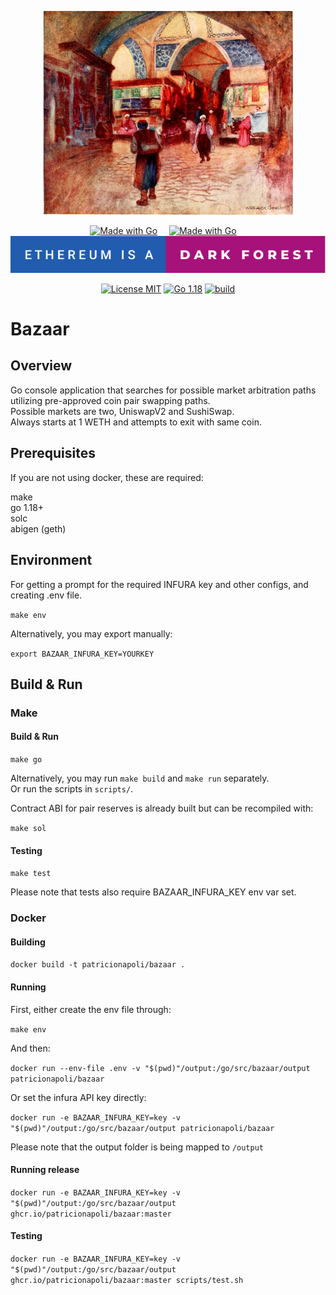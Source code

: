 
<p align="center">
    <img alt="Grand Bazaar" src="assets/bazaar.jpg" width="400px"/>
</p>

<div align="center">

  <a style="margin-right:15px" href="#"><img src="https://forthebadge.com/images/badges/made-with-go.svg" alt="Made with Go"/></a>
  <a style="margin-right:15px" href="#"><img src="https://forthebadge.com/images/badges/powered-by-black-magic.svg" alt="Made with Go"/></a>
  <a href="https://www.paradigm.xyz/2020/08/ethereum-is-a-dark-forest"><img src="assets/dark-forest.svg" alt="Ethereum is a dark forest"/></a>


  <a href="https://opensource.org/licenses/MIT"><img src="https://img.shields.io/badge/License-MIT-brightgreen.svg" alt="License MIT"/></a>
  <a href="https://opensource.org/licenses/MIT"><img src="https://img.shields.io/badge/go-1.18-blue.svg" alt="Go 1.18"/></a>
  <a href="https://github.com/PatricioNapoli/bazaar/actions/workflows/build.yml"><img src="https://github.com/PatricioNapoli/bazaar/actions/workflows/build.yml/badge.svg" alt="build"/></a>

</div>


# Bazaar

## Overview

Go console application that searches for possible market arbitration paths utilizing pre-approved coin pair swapping paths.  
Possible markets are two, UniswapV2 and SushiSwap.  
Always starts at 1 WETH and attempts to exit with same coin.

## Prerequisites

If you are not using docker, these are required:  

make  
go 1.18+  
solc  
abigen (geth)  

## Environment

For getting a prompt for the required INFURA key and other configs, and creating .env file.  

`make env`  

Alternatively, you may export manually:  

`export BAZAAR_INFURA_KEY=YOURKEY`

## Build & Run

### Make

#### Build & Run

`make go`  

Alternatively, you may run `make build` and `make run` separately.  
Or run the scripts in `scripts/`.  

Contract ABI for pair reserves is already built but can be recompiled with:  

`make sol`  

#### Testing

`make test`  

Please note that tests also require BAZAAR_INFURA_KEY env var set.

### Docker

#### Building

`docker build -t patricionapoli/bazaar .` 

#### Running 

First, either create the env file through:

`make env`  

And then:  

`docker run --env-file .env -v "$(pwd)"/output:/go/src/bazaar/output patricionapoli/bazaar`  

Or set the infura API key directly:  

`docker run -e BAZAAR_INFURA_KEY=key -v "$(pwd)"/output:/go/src/bazaar/output patricionapoli/bazaar`  

Please note that the output folder is being mapped to `/output`

#### Running release

`docker run -e BAZAAR_INFURA_KEY=key -v "$(pwd)"/output:/go/src/bazaar/output ghcr.io/patricionapoli/bazaar:master`

#### Testing

`docker run -e BAZAAR_INFURA_KEY=key -v "$(pwd)"/output:/go/src/bazaar/output ghcr.io/patricionapoli/bazaar:master scripts/test.sh`  